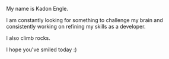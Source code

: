 My name is Kadon Engle.

I am constantly looking for something to challenge my brain 
and consistently working on refining my skills as a developer.

I also climb rocks.

I hope you've smiled today :)
